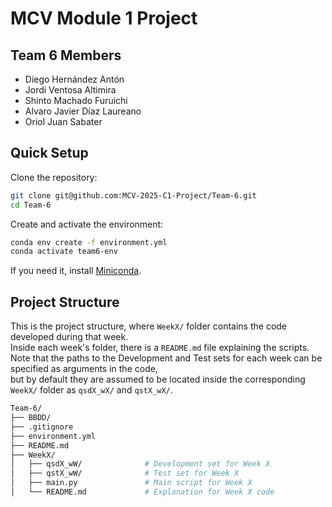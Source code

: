 # MCV Module 1 Project

## Team 6 Members
- Diego Hernández Antón
- Jordi Ventosa Altimira
- Shinto Machado Furuichi
- Alvaro Javier Díaz Laureano
- Oriol Juan Sabater

## Quick Setup

Clone the repository:

```bash
git clone git@github.com:MCV-2025-C1-Project/Team-6.git
cd Team-6
```

Create and activate the environment:

```bash
conda env create -f environment.yml
conda activate team6-env
```

<p>If you need it, install <a href="https://www.anaconda.com/docs/getting-started/miniconda/install">Miniconda</a>.</p>

## Project Structure

This is the project structure, where `WeekX/` folder contains the code developed during that week.  
Inside each week's folder, there is a `README.md` file explaining the scripts.  
Note that the paths to the Development and Test sets for each week can be specified as arguments in the code,  
but by default they are assumed to be located inside the corresponding `WeekX/` folder as `qsdX_wX/` and `qstX_wX/`.

```bash
Team-6/
├── BBDD/
├── .gitignore
├── environment.yml
├── README.md
├── WeekX/
│   ├── qsdX_wW/              # Development set for Week X
│   ├── qstX_wW/              # Test set for Week X
│   ├── main.py               # Main script for Week X
│   └── README.md             # Explanation for Week X code
```